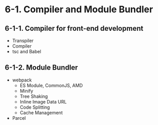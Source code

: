 # 6-1. Compiler and Module Bundler
## 6-1-1. Compiler for front-end development
- Transpiler
- Compiler
- tsc and Babel

## 6-1-2. Module Bundler
- webpack
    - ES Module, CommonJS, AMD
    - Minify
    - Tree Shaking
    - Inline Image Data URL
    - Code Splitting
    - Cache Management
- Parcel
